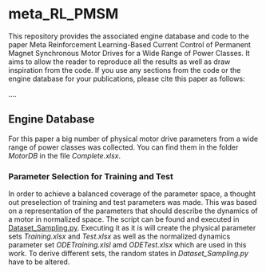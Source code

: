 # meta_RL_PMSM
This repository provides the associated engine database and code to the paper Meta Reinforcement Learning-Based Current Control of Permanent Magnet Synchronous Motor Drives for a Wide Range of Power Classes. It aims to allow the reader to reproduce all the results as well as draw inspiration from the code. If you use any sections from the code or the engine database for your publications, please cite this paper as follows:

....

## Engine Database

For this paper a big number of physical motor drive parameters from a wide range of power classes was collected. You can find them in the folder _MotorDB_ in the file _Complete.xlsx_. 

### Parameter Selection for Training and Test

In order to achieve a balanced coverage of the parameter space, a thought out preselection of training and test parameters was made. This was based on a representation of the parameters that should describe the dynamics of a motor in normalized space. The script can be found and executed in [Dataset_Sampling.py](Code/Data_Selection/Dataset_Sampling.py). Executing it as it is will create the physical parameter sets _Training.xlsx_ and _Test.xlsx_ as well as the normalized dynamics parameter set _ODETraining.xlsl_ amd _ODETest.xlsx_ which are used in this work. To derive different sets, the random states in _Dataset_Sampling.py_ have to be altered.


